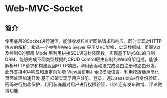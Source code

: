 Web-MVC-Socket
===============
简介
----
使用底层的Socket进行通信，能够收发和监听网络请求和响应，同时实现对HTTP协议的解析，构造一个完整的Web Server
采用MVC架构，实现数据M、页面V以及控制C的解耦
Model层利用拼接SQL语句封装函数，实现基于MySQL的自制ORM，能够完成不同类型数据的CRUD
Control层由自制的Web框架组成，能够解析HTTP请求和构建返回HTTP响应，利用表驱动法完成路由注册和路由分发，此外支持404响应和重定向功能
View层使用Jinja2模版语言，利用模版继承简化页面处理加速开发
基于框架实现了用户注册、登录，通过session进行身份验证，密码进行加盐保护，利用装饰器对用户进行权限验证，此外还有发布微博、评论微博功能
